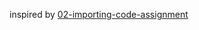 inspired by [02-importing-code-assignment](https://github.com/seanhess/practical-haskell/tree/master/02-importing-code)